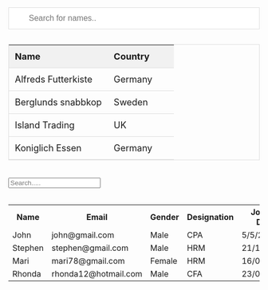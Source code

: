 <script>
function myFunction() {
  // Declare variables
  var input, filter, table, tr, td, i, txtValue;
  input = document.getElementById("myInput");
  filter = input.value.toUpperCase();
  table = document.getElementById("myTable");
  tr = table.getElementsByTagName("tr");

  // Loop through all table rows, and hide those who don't match the search query
  for (i = 0; i < tr.length; i++) {
    td = tr[i].getElementsByTagName("td")[0];
    if (td) {
      txtValue = td.textContent || td.innerText;
      if (txtValue.toUpperCase().indexOf(filter) > -1) {
        tr[i].style.display = "";
      } else {
        tr[i].style.display = "none";
      }
    }
  }
}


/* ============================================ */
function filterTableFunc() {
 var filterResult = document.getElementById("search").value.toLowerCase();
 var empTable = document.getElementById("employeeData");
 var tr = empTable.getElementsByTagName("tr");
 for (var i = 1; i < tr.length; i++) {
  tr[i].style.display = "none";
  const tdArray = tr[i].getElementsByTagName("td");
  for (var j = 0; j  -1) {
    tr[i].style.display = "";
    break;
    }
   }
  }
}
</script>

<style>
#myInput {
  background-image: url('/css/searchicon.png'); /* Add a search icon to input */
  background-position: 10px 12px; /* Position the search icon */
  background-repeat: no-repeat; /* Do not repeat the icon image */
  width: 100%; /* Full-width */
  font-size: 16px; /* Increase font-size */
  padding: 12px 20px 12px 40px; /* Add some padding */
  border: 1px solid #ddd; /* Add a grey border */
  margin-bottom: 12px; /* Add some space below the input */
}

#myTable {
  border-collapse: collapse; /* Collapse borders */
  width: 100%; /* Full-width */
  border: 1px solid #ddd; /* Add a grey border */
  font-size: 18px; /* Increase font-size */
}

#myTable th, #myTable td {
  text-align: left; /* Left-align text */
  padding: 12px; /* Add padding */
}

#myTable tr {
  /* Add a bottom border to all table rows */
  border-bottom: 1px solid #ddd;
}

#myTable tr.header, #myTable tr:hover {
  /* Add a grey background color to the table header and on hover */
  background-color: #f1f1f1;
}

</style>

<div>
<input type="text" id="myInput" onkeyup="myFunction()" placeholder="Search for names..">

<table id="myTable">
  <tr class="header">
    <th style="width:60%;">Name</th>
    <th style="width:40%;">Country</th>
  </tr>
  <tr>
    <td>Alfreds Futterkiste</td>
    <td>Germany</td>
  </tr>
  <tr>
    <td>Berglunds snabbkop</td>
    <td>Sweden</td>
  </tr>
  <tr>
    <td>Island Trading</td>
    <td>UK</td>
  </tr>
  <tr>
    <td>Koniglich Essen</td>
    <td>Germany</td>
  </tr>
</table>
</div>

<br>

<div>
<input type="text" id="search" onkeyup="" placeholder="Search....." ><br><br>

<table id="employeeData">
 <tr>
  <th>Name</th>
  <th>Email</th>
  <th>Gender</th>
  <th>Designation</th>
  <th>Joining Date</th>
 </tr>
 <tr>
  <td>John</td>
  <td>john@gmail.com</td>
  <td>Male</td>
  <td>CPA</td>
  <td>5/5/2020</td>
 </tr>
 <tr>
  <td>Stephen</td>
  <td>stephen@gmail.com</td>
  <td>Male</td>
  <td>HRM</td>
  <td>21/10/2020</td>
 </tr>
 <tr>
  <td>Mari</td>
  <td>mari78@gmail.com</td>
  <td>Female</td>
  <td>HRM</td>
  <td>16/05/2022</td>
 </tr>
 <tr>
  <td>Rhonda</td>
  <td>rhonda12@hotmail.com</td>
  <td>Male</td>
  <td>CFA</td>
  <td>23/06/2022</td>
 </tr>
</table>

</div>
